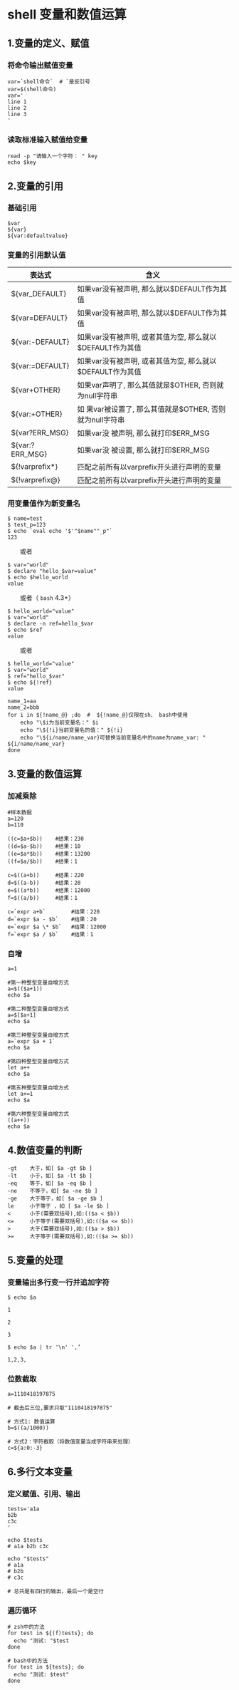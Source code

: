 # shell 变量和数值运算

## 1.变量的定义、赋值

### 将命令输出赋值变量

```
var=`shell命令`  # `是反引号
var=$(shell命令) 
var='
line 1
line 2
line 3
'
```

### 读取标准输入赋值给变量

```
read -p "请输入一个字符： " key
echo $key
```

## 2.变量的引用

### 基础引用

```
$var
${var}
${var:defaultvalue}
```

### 变量的引用默认值

|表达式|含义|
| -----------------| -----------------------------------------------------------|
|${var_DEFAULT}|如果var没有被声明, 那么就以$DEFAULT作为其值|
|${var=DEFAULT}|如果var没有被声明, 那么就以$DEFAULT作为其值|
|${var:-DEFAULT}|如果var没有被声明, 或者其值为空, 那么就以$DEFAULT作为其值|
|${var:=DEFAULT}|如果var没有被声明, 或者其值为空, 那么就以$DEFAULT作为其值|
|${var+OTHER}|如果var声明了, 那么其值就是$OTHER, 否则就为null字符串|
|${var:+OTHER}|如 果var被设置了, 那么其值就是$OTHER, 否则就为null字符串|
|${var?ERR_MSG}|如果var没 被声明, 那么就打印$ERR_MSG|
|${var:?ERR_MSG}|如果var没 被设置, 那么就打印$ERR_MSG|
|${!varprefix*}|匹配之前所有以varprefix开头进行声明的变量|
|${!varprefix@}|匹配之前所有以varprefix开头进行声明的变量|

### 用变量值作为新变量名

```
$ name=test
$ test_p=123
$ echo `eval echo '$'"$name""_p"`
123
```

　　或者

```
$ var="world"
$ declare "hello_$var=value"
$ echo $hello_world
value
```

　　或者（ `bash`​ 4.3+）

```
$ hello_world="value"
$ var="world"
$ declare -n ref=hello_$var
$ echo $ref
value
```

　　或者

```
$ hello_world="value"
$ var="world"
$ ref="hello_$var"
$ echo ${!ref}
value
```

```
name_1=aa
name_2=bbb
for i in ${!name_@} ;do  #  ${!name_@}仅限在sh、 bash中使用
    echo "\$i为当前变量名：" $i
    echo "\${!i}当前变量名的值：" ${!i}
    echo "\${i/name/name_var}可替换当前变量名中的name为name_var: " ${i/name/name_var}
done
```

## 3.变量的数值运算

### 加减乘除

```
#样本数据
a=120
b=110

((c=$a+$b))    #结果：230
((d=$a-$b))    #结果：10
((e=$a*$b))    #结果：13200
((f=$a/$b))    #结果：1

c=$((a+b))     #结果：220
d=$((a-b))     #结果：20
e=$((a*b))     #结果：12000
f=$((a/b))     #结果：1

c=`expr a+b`        #结果：220
d=`expr $a - $b`    #结果：20
e=`expr $a \* $b`   #结果：12000
f=`expr $a / $b`    #结果：1
```

### 自增

```
a=1

#第一种整型变量自增方式
a=$(($a+1))
echo $a

#第二种整型变量自增方式
a=$[$a+1]
echo $a

#第三种整型变量自增方式
a=`expr $a + 1`
echo $a

#第四种整型变量自增方式
let a++
echo $a

#第五种整型变量自增方式
let a+=1
echo $a

#第六种整型变量自增方式
((a++))
echo $a
```

## 4.数值变量的判断

```
-gt    大于，如[ $a -gt $b ]
-lt    小于，如[ $a -lt $b ]
-eq    等于，如[ $a -eq $b ]
-ne    不等于，如[ $a -ne $b ]
-ge    大于等于，如[ $a -ge $b ]
le     小于等于 ，如 [ $a -le $b ]
<      小于(需要双括号),如:(($a < $b))
<=     小于等于(需要双括号),如:(($a <= $b))
>      大于(需要双括号),如:(($a > $b))
>=     大于等于(需要双括号),如:(($a >= $b))
```

## 5.变量的处理

### 变量输出多行变一行并追加字符

```
$ echo $a

1

2

3

$ echo $a | tr '\n' ',’

1,2,3,
```

### 位数截取

```
a=1110418197875

# 截去后三位,要求只取"1110418197875"

# 方式1: 数值运算
b=$((a/1000))

# 方式2：字符截取（将数值变量当成字符串来处理）
c=${a:0:-3}
```

## 6.多行文本变量

### 定义赋值、引用、输出

```
tests='a1a
b2b
c3c
'

echo $tests 
# a1a b2b c3c

echo "$tests"
# a1a
# b2b
# c3c

# 总共是有四行的输出，最后一个是空行
```

### 遍历循环

```
# zsh中的方法
for test in ${(f)tests}; do
  echo "测试: "$test
done

# bash中的方法
for test in ${tests}; do
  echo "测试: $test"
done
```
